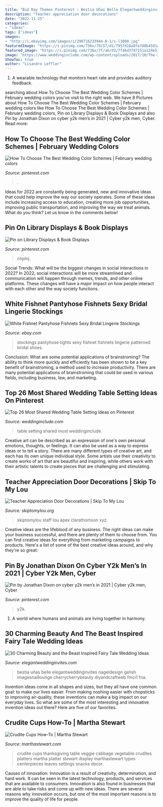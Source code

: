 ```yaml
---
title: "Bid Day Themes Pinterest : Bestia Uñas Belle Elegantweddinginvites Nageldesign Gelish Imagesnaillounge Cherrycherrybeauty Diyandcraftweb Fmci1 Fna"
description: "Teacher appreciation door decorations"
date: "2022-11-25"
categories:
- "ideas"
tags: ["ideas"]
images:
- "http://i.ebayimg.com/images/i/290716233944-0-1/s-l1000.jpg"
featuredImage: "https://i.pinimg.com/736x/79/57/d1/7957d18a8fe7d8b4591ae933a40d14ed.jpg"
featured_image: "https://i.pinimg.com/736x/7f/a6/d3/7fa6d3797151a124e5105ced86f9ca00.jpg"
image: "https://www.weddinginclude.com/wp-content/uploads/2017/10/The-26-Most-Shared-Wedding-Table-Setting-Ideas_007.jpg"
ShowToc: true
author: "Lisandro Leffler"
---
```



1. A wearable technology that monitors heart rate and provides auditory feedback.

	

		
searching about How To Choose The Best Wedding Color Schemes | February wedding colors you've visit to the right web. We have 8 Pictures about How To Choose The Best Wedding Color Schemes | February wedding colors like How To Choose The Best Wedding Color Schemes | February wedding colors, Pin on Library Displays &amp; Book Displays and also Pin by Jonathan Dixon on cyber y2k men’s in 2021 | Cyber y2k men, Cyber. Read more:
		
    
## How To Choose The Best Wedding Color Schemes | February Wedding Colors

<img loading=lazy src="https://i.pinimg.com/736x/79/57/d1/7957d18a8fe7d8b4591ae933a40d14ed.jpg" onerror="this.onerror=null;this.src='https://tse4.mm.bing.net/th?id=OIP.Uao45hvZzTYpVNpF2NJCYAHaP-&amp;pid=15.1';" alt="How To Choose The Best Wedding Color Schemes | February wedding colors">

_Source: pinterest.com_

>. 

	

Ideas for 2022 are constantly being generated, new and innovative ideas that could help improve the way our society operates. Some of these ideas include increasing access to education, creating more job opportunities, improving public transportation, and improving the way we treat animals. What do you think? Let us know in the comments below!

    
## Pin On Library Displays &amp; Book Displays

<img loading=lazy src="https://i.pinimg.com/736x/9f/e2/04/9fe204fe93be6be8dd0cc9530bebb19c.jpg" onerror="this.onerror=null;this.src='https://tse3.mm.bing.net/th?id=OIP.5a2pB_559uQML03WDmPNYgHaJ3&amp;pid=15.1';" alt="Pin on Library Displays &amp; Book Displays">

_Source: pinterest.com_

>chplnj. 

	

Social Trends: What will be the biggest changes in social interactions in 2022?
In 2022, social interactions will be more streamlined and communication will happen through memes, trends, and other online platforms. These changes will have a major impact on how people interact with each other and the way society functions.

    
## White Fishnet Pantyhose Fishnets Sexy Bridal Lingerie Stockings

<img loading=lazy src="http://i.ebayimg.com/images/i/290716233944-0-1/s-l1000.jpg" onerror="this.onerror=null;this.src='https://tse4.mm.bing.net/th?id=OIP.hX2p4J78KJ43tbkodLwYvwAAAA&amp;pid=15.1';" alt="White Fishnet Pantyhose Fishnets Sexy Bridal Lingerie Stockings">

_Source: ebay.com_

>stockings pantyhose tights sexy fishnet fishnets lingerie patterned bridal shoes. 

	

Conclusion: What are some potential applications of brainstroming?
The ability to think more quickly and efficiently has been shown to be a key benefit of brainstroming, a method used to increase productivity. There are many potential applications of brainstroming that could be used in various fields, including business, law, and marketing.

    
## Top 26 Most Shared Wedding Table Setting Ideas On Pinterest

<img loading=lazy src="https://www.weddinginclude.com/wp-content/uploads/2017/10/The-26-Most-Shared-Wedding-Table-Setting-Ideas_007.jpg" onerror="this.onerror=null;this.src='https://tse4.mm.bing.net/th?id=OIP.NYO2rCfkBmqHzIyy0z4t1QHaLH&amp;pid=15.1';" alt="Top 26 Most Shared Wedding Table Setting Ideas on Pinterest">

_Source: weddinginclude.com_

>table setting shared most weddinginclude. 

	

Creative art can be described as an expression of one's own personal emotions, thoughts, or feelings. It can also be used as a way to express ideas or to tell a story. There are many different types of creative art, and each has its own unique individual style. Some artists use their creativity to create works of art that are beautiful and inspiring, while others work with their artistic talents to create pieces that are challenging and stimulating.

    
## Teacher Appreciation Door Decorations | Skip To My Lou

<img loading=lazy src="https://www.skiptomylou.org/wp-content/uploads/2009/04/teacherappreciationdoor6-1.jpg" onerror="this.onerror=null;this.src='https://tse2.mm.bing.net/th?id=OIP.mWQPh92M7gF80-2OKlVBUwAAAA&amp;pid=15.1';" alt="Teacher Appreciation Door Decorations | Skip To My Lou">

_Source: skiptomylou.org_

>skiptomylou staff lou apex clarathomson xyz. 

	

Creative ideas are the lifeblood of any business. The right ideas can make your business successful, and there are plenty of them to choose from. You can find creative ideas for everything from marketing campaigns to products. Here's a list of some of the best creative ideas around, and why they're so great: 

    
## Pin By Jonathan Dixon On Cyber Y2k Men’s In 2021 | Cyber Y2k Men, Cyber

<img loading=lazy src="https://i.pinimg.com/736x/7f/a6/d3/7fa6d3797151a124e5105ced86f9ca00.jpg" onerror="this.onerror=null;this.src='https://tse2.mm.bing.net/th?id=OIP.cAwUFU9SDGwDowqYFKFm8AHaJ3&amp;pid=15.1';" alt="Pin by Jonathan Dixon on cyber y2k men’s in 2021 | Cyber y2k men, Cyber">

_Source: pinterest.com_

>y2k. 

	

1. A world where humans and animals are living together in harmony. 

    
## 30 Charming Beauty And The Beast Inspired Fairy Tale Wedding Ideas

<img loading=lazy src="https://www.elegantweddinginvites.com/wedding-blog/wp-content/uploads/2017/06/Beauty-and-the-beast-inspired-nails.jpg" onerror="this.onerror=null;this.src='https://tse3.mm.bing.net/th?id=OIP.O-wVXee5xOgE6seqmBIqXgHaJ3&amp;pid=15.1';" alt="30 Charming Beauty and the Beast Inspired Fairy Tale Wedding Ideas">

_Source: elegantweddinginvites.com_

>bestia uñas belle elegantweddinginvites nageldesign gelish imagesnaillounge cherrycherrybeauty diyandcraftweb fmci1 fna. 

	

Invention ideas come in all shapes and sizes, but they all have one common goal: to make our lives easier. From making noshing easier with chopsticks to improving air-quality, these inventions can make a big impact on our everyday lives. So what are some of the most interesting and innovative invention ideas out there? Here are five of our favorites.

    
## Crudite Cups How-To | Martha Stewart

<img loading=lazy src="https://assets.marthastewart.com/styles/wmax-1500/d45/vegetable-thanksgiving-crudite-cups-mld106974/vegetable-thanksgiving-crudite-cups-mld106974_sq.jpg?itok=EAoSF1yy" onerror="this.onerror=null;this.src='https://tse3.mm.bing.net/th?id=OIP.6NIco_1ajLgUvU2gFH0i2QHaHa&amp;pid=15.1';" alt="Crudite Cups How-To | Martha Stewart">

_Source: marthastewart.com_

>crudite cups thanksgiving table veggie cabbage vegetable crudites platters martha platter stewart display marthastewart types centerpieces leaves settings snacks decor. 

	

Causes of innovation:
Innovation is a result of creativity, determination, and hard work. It can be seen in the latest technology, products, and services that are available to consumers. Innovation is also found in businesses that are able to take risks and come up with new ideas. There are several reasons why innovation occurs, but one of the most important reasons is to improve the quality of life for people.

